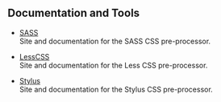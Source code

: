## Documentation and Tools

* [SASS](https://sass-lang.com/)  
  Site and documentation for the SASS CSS pre-processor.

* [LessCSS](https://lesscss.org/)  
  Site and documentation for the Less CSS pre-processor.

* [Stylus](https://stylus-lang.com/)  
  Site and documentation for the Stylus CSS pre-processor.

